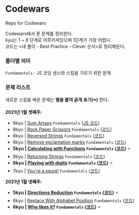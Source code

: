 # Codewars

Repo for Codewars

Codewars에서 푼 문제를 정리한다.\
kyu는 1 ~ 8 단계로 이루어져있으며 1단계가 가장 어렵다.\
코드는 <내 풀이 - Best Practice - Clever 순서>로 정리해둔다.

### 폴더별 의미

`Fundamantals` : JS 코딩 센스와 스킬을 기르기 위한 문제

### 문제 리스트

새로운 스킬을 배운 문제는 **별을 붙여 굵게 표기(⭐)** 한다.

**2021년 1월 셋째주:**

- 8kyu | [Sum Arrays](https://www.codewars.com/kata/53dc54212259ed3d4f00071c/train/javascript) `Fundamentals` ([JS 코드](https://github.com/Sunmon/Codewars/blob/main/Fundamentals/Sum%20Arrays.js))
- 8kyu | [Rock Paper Scissors](https://www.codewars.com/kata/5672a98bdbdd995fad00000f/javascript) `Fundamentals` ([코드](Fundamentals/Rock_Paper_Scissors.js))
- 8kyu | [Reversed Strings](https://www.codewars.com/kata/5168bb5dfe9a00b126000018/train/javascript) `Fundamentals` ([코드](Fundamentals/Reversed_Strings.js))
- 8kyu | [Remove exclamation marks](https://www.codewars.com/kata/57a0885cbb9944e24c00008e/solutions/javascript) `Fundamentals` ([코드](Fundamentals/Remove_exclamation_marks.js))
- **5kyu | [Calculating with Functions](https://www.codewars.com/kata/525f3eda17c7cd9f9e000b39/train/javascript) `Fundamentals` ([코드](Fundamentals/Calculating_with_functions.js))** ⭐
- 8kyu | [Returning Strings](https://www.codewars.com/kata/55a70521798b14d4750000a4/javascript) `Fundamentals` ([코드](Fundamentals/Returning_Strings.js))
- **6kyu | [Playing with digits](https://www.codewars.com/kata/5552101f47fc5178b1000050/train/javascript) `Fundamentals` ([코드](Fundamentals/Playing_with_digits.js))** ⭐
- 7kyu | [You're a squre!](https://www.codewars.com/kata/54c27a33fb7da0db0100040e/javascript) `Fundamentals` ([코드](Fundamentals/You're_a_squre!.js))

**2021년 1월 넷째주:**

- **5kyu | [Directions Reduction](https://www.codewars.com/kata/550f22f4d758534c1100025a/javascript) `Fundamentals` ([코드](Fundamentals/Directions_Reduction.js))** ⭐
- 6kyu | [Replace With Alphabet Position](https://www.codewars.com/kata/546f922b54af40e1e90001da/javascript) `Fundamentals` ([코드](Fundamentals/Replace_With_Alphabet_Position.js))
- **6kyu | [Who likes it?](https://www.codewars.com/kata/5266876b8f4bf2da9b000362) `Fundamentals` ([코드](Fundamentals/Who_like_it.js))** ⭐
